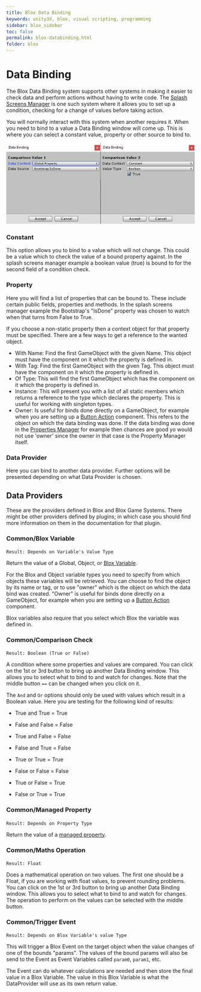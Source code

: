```yaml
---
title: Blox Data Binding
keywords: unity3d, blox, visual scripting, programming
sidebar: blox_sidebar
toc: false
permalink: blox-databinding.html
folder: blox
---
```


Data Binding
============

The Blox Data Binding system supports other systems in making it easier to check data and perform actions without having to write code. The [Splash Screens Manager](blox-splash-screens-manager.html) is one such system where it allows you to set up a condition, checking for a change of values before taking action.

You will normally interact with this system when another requires it. When you need to bind to a value a Data Binding window will come up. This is where you can select a constant value, property or other source to bind to.

![](img/blox/26.png)

### Constant

This option allows you to bind to a value which will not change. This could be a value which to check the value of a bound property against. In the splash screens manager example a boolean value (true) is bound to for the second field of a condition check.

### Property

Here you will find a list of properties that can be bound to. These include certain public fields, properties and methods. In the splash screens manager example the Bootstrap's "IsDone" property was chosen to watch when that turns from False to True.

If you choose a non-static property then a context object for that property must be specified. There are a few ways to get a reference to the wanted object.

- With Name: Find the first GameObject with the given Name. This object must have the component on it which the property is defined in.
- With Tag: Find the first GameObject with the given Tag. This object must have the component on it which the property is defined in.
- Of Type: This will find the first GameObject which has the component on it which the property is defined in.
- Instance: This will present you with a list of all static members which returns a reference to the type which declares the property. This is useful for working with singleton types.
- Owner: Is useful for binds done directly on a GameObject, for example when you are setting up a [Button Action](blox-ui-updaters) component. This refers to the object on which the data binding was done. If the data binding was done in the [Properties Manager](blox-property-manager) for example then chances are good yo would not use 'owner' since the owner in that case is the Property Manager itself.

### Data Provider

Here you can bind to another data provider. Further options will be presented depending on what Data Provider is chosen.


Data Providers
--------------

These are the providers defined in Blox and Blox Game Systems. There might be other providers defined by plugins; in which case you should find more information on them in the documentation for that plugin.

### Common/Blox Variable

`Result: Depends on Variable's Value Type`

Return the value of a Global, Object, or [Blox Variable](blox-variables).

For the Blox and Object variable types you need to specify from which objects these variables will be retrieved. You can choose to find the object by its name or tag, or to use "owner" which is the object on which the data bind was created. "Owner" is useful for binds done directly on a GameObject, for example when you are setting up a [Button Action](blox-ui-updaters) component.

Blox variables also require that you select which Blox the variable was defined in.

### Common/Comparison Check

`Result: Boolean (True or False)`

A condition where some properties and values are compared. You can click on the 1st or 3rd button to bring up another Data Binding window. This allows you to select what to bind to and watch for changes. Note that the middle button `==` can be changed when you click on it.

The `And` and `Or` options should only be used with values which result in a Boolean value. Here you are testing for the following kind of results:

- True and True = True
- False and False = False
- True and False = False
- False and True = False

- True or True = True
- False or False = False
- True or False = True
- False or True = True

### Common/Managed Property

`Result: Depends on Property Type`

Return the value of a [managed property](blox-property-manager.html).

### Common/Maths Operation

`Result: Float`

Does a mathematical operation on two values. The first one should be a Float, if you are working with float values, to prevent rounding problems. You can click on the 1st or 3rd button to bring up another Data Binding window. This allows you to select what to bind to and watch for changes. The operation to perform on the values can be selected with the middle button.

### Common/Trigger Event

`Result: Depends on Blox Variable's value Type`

This will trigger a Blox Event on the target object when the value changes of one of the bounds "params". The values of the bound params will also be send to the Event as Event Variables called `param0`, `param1`, etc.

The Event can do whatever calculations are needed and then store the final value in a Blox Variable. The value in this Blox Variable is what the DataProvider will use as its own return value.



